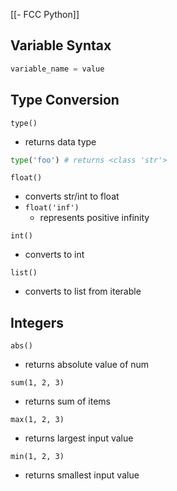 [[- FCC Python]]
## Variable Syntax

```python
variable_name = value
```

## Type Conversion

`type()` 
- returns data type

```python
type('foo') # returns <class 'str'>
```

`float()` 
- converts str/int to float
- `float('inf')`
	- represents positive infinity

`int()`
- converts to int

`list()`
- converts to list from iterable
## Integers

`abs()` 
- returns absolute value of num

`sum(1, 2, 3)` 
- returns sum of items

`max(1, 2, 3)` 
- returns largest input value

`min(1, 2, 3)`
- returns smallest input value





